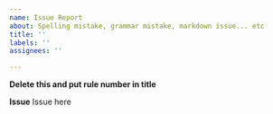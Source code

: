 ```yaml
---
name: Issue Report
about: Spelling mistake, grammar mistake, markdown issue... etc
title: ''
labels: ''
assignees: ''

---
```


**Delete this and put rule number in title**

**Issue**
Issue here
